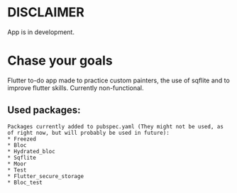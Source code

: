 # DISCLAIMER

App is in development.

# Chase your goals

Flutter to-do app made to practice custom painters, the use of sqflite and to improve flutter skills. Currently non-functional.

## Used packages: 
    Packages currently added to pubspec.yaml (They might not be used, as of right now, but will probably be used in future):
    * Freezed
    * Bloc
    * Hydrated_bloc
    * Sqflite
    * Moor
    * Test
    * Flutter_secure_storage
    * Bloc_test
    